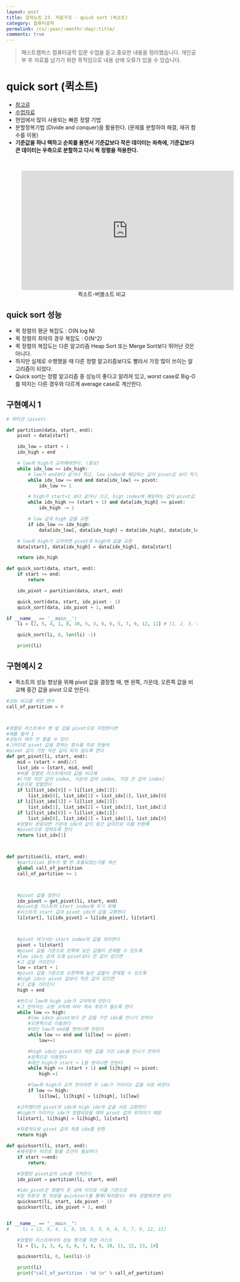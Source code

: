 ```yaml
---
layout: post
title: 강의노트 23. 자료구조 - quick sort (퀵소트)
category: 컴퓨터공학
permalink: /cs/:year/:month/:day/:title/
comments: true
---
```

> 패스트캠퍼스 컴퓨터공학 입문 수업을 듣고 중요한 내용을 정리했습니다. 개인공부 후 자료를 남기기 위한 목적임으로 내용 상에 오류가 있을 수 있습니다.

# quick sort (퀵소트)
- [참고글](http://blog.eairship.kr/35)
- [수업자료](https://github.com/ythwork/ComputerScienceSchool/blob/master/lecture/datastructure/sorting/quick_sort_python.pdf)
- 현업에서 많이 사용되는 빠른 정렬 기법
- 분할정복기법 (Divide and conquer)을 활용한다. (문제를 분할하여 해결, 재귀 함수를 이용)
- **기준값을 하나 택하고 순회를 돌면서 기준값보다 작은 데이터는 좌측에, 기준값보다 큰 데이터는 우측으로 분할하고 다시 퀵 정렬을 적용한다.**

<br>
<center>
<figure>
<iframe width="560" height="315" src="https://www.youtube.com/embed/WaNLJf8xzC4" frameborder="0" allowfullscreen></iframe>
<figcaption>퀵소트-버블소트 비교</figcaption>
</figure>
</center>

## quick sort 성능
- 퀵 정렬의 평균 복잡도 : O(N log N)
- 퀵 정렬의 최악의 경우 복잡도 : O(N^2)
- 퀵 정렬의 복잡도는 다른 알고리즘 Heap Sort 또는 Merge Sort보다 뛰어난 것은 아니다.
- 하지만 실제로 수행했을 때 다른 정렬 알고리즘보다도 빨라서 가장 많이 쓰이는 알고리즘이 되었다.
- Quick sort는 정렬 알고리즘 중 성능이 좋다고 알려져 있고, worst case로 Big-O를 따지는 다른 경우와 다르게 average case로 계산한다.

## 구현예시 1

```python
# 파티션 (pivot)

def partition(data, start, end):
    pivot = data[start]

    idx_low = start + 1
    idx_high = end

    # low와 high가 교차해야한다. (중요)
    while idx_low <= idx_high:
        # low가 end보다 같거나 작고, low index에 해당하는 값이 pivot값 보다 작거나 같으면 low는 오른쪽으로 계속 이동
        while idx_low <= end and data[idx_low] <= pivot:
            idx_low += 1

        # high가 start+1 보다 같거나 크고, higt index에 해당하는 값이 pivot값 보다 크거나 같으면 high는 왼쪽으로 계속 이동
        while idx_high >= (start + 1) and data[idx_high] >= pivot:
            idx_high -= 1

        # low 값과 high 값을 교환
        if idx_low <= idx_high:
            data[idx_low], data[idx_high] = data[idx_high], data[idx_low]

    # low와 high가 교차하면 pivot과 high의 값을 교환
    data[start], data[idx_high] = data[idx_high], data[start]

    return idx_high

def quick_sort(data, start, end):
    if start >= end:
        return

    idx_pivot = partition(data, start, end)

    quick_sort(data, start, idx_pivot - 1)
    quick_sort(data, idx_pivot + 1, end)

if __name__ == '__main__':
    li = [2, 5, 4, 1, 8, 10, 5, 3, 6, 6, 5, 7, 9, 12, 11] # [1, 2, 3, 4, 5, 5, 5, 6, 6, 7, 8, 9, 10, 11, 12]

    quick_sort(li, 0, len(li) -1)

    print(li)
```


## 구현예시 2
- 퀵소트의 성능 향상을 위해 pivot 값을 결정할 때, 맨 왼쪽, 가운데, 오른쪽 값을 비교해 중간 값을 pivot 으로 만든다.


```python
#성능 비교를 위한 변수
call_of_partition = 0



#정렬된 리스트에서 맨 앞 값을 pivot으로 지정한다면
#예를 들어 1
#성능이 매우 안 좋을 수 있다
#그러므로 pivot 값을 정하는 함수를 따로 만들어
#pivot 값이 가장 작은 값이 되지 않도록 한다
def get_pivot(li, start, end):
    mid = (start + end)//2
    list_idx = [start, mid, end]
    #버블 정렬로 리스트에서의 값을 비교해
    #[가장 작은 값의 index, 가운데 값의 index, 가장 큰 값의 index]
    #순으로 정렬한다
    if li[list_idx[0]] > li[list_idx[1]]:
        list_idx[0], list_idx[1] = list_idx[1], list_idx[0]
    if li[list_idx[1]] > li[list_idx[2]]:
        list_idx[1], list_idx[2] = list_idx[2], list_idx[1]
    if li[list_idx[0]] > li[list_idx[1]]:
        list_idx[0], list_idx[1] = list_idx[1], list_idx[0]
    #정렬이 완료되면 가운데 idx의 값이 중간 값이므로 이를 반환해
    #pivot으로 정하도록 한다
    return list_idx[1]



def partition(li, start, end):
    #partition 함수가 몇 번 호출되었는가를 계산
    global call_of_partition
    call_of_partition += 1



    #pivot 값을 정한다
    idx_pivot = get_pivot(li, start, end)
    #pivot을 리스트의 start index에 두기 위해
    #리스트의 start 값과 pivot idx의 값을 교환한다
    li[start], li[idx_pivot] = li[idx_pivot], li[start]



    #pivot 여기서는 start index의 값을 의미한다
    pivot = li[start]
    #pivot 값을 기준으로 왼쪽에 낮은 값들이 존재할 수 있도록
    #low idx는 검색 도중 pivot보다 큰 값이 있으면
    #그 값을 가리킨다
    low = start + 1
    #pivot 값을 기준으로 오른쪽에 높은 값들이 존재할 수 있도록
    #high idx는 pivot 값보다 작은 값이 있으면
    #그 값을 기리킨다
    high = end

    #반드시 low와 high idx가 교차하게 만든다
    #그 전까지는 교환 규칙에 따라 계속 루프가 돌도록 한다
    while low <= high:
        #low idx는 pivot보다 큰 값을 가진 idx를 만나기 전까지
        #오른쪽으로 이동한다
        #대신 low가 end를 벗어나면 안된다
        while low <= end and li[low] <= pivot:
            low+=1

        #high idx는 pivot보다 작은 값을 가진 idx를 만나기 전까지
        #왼쪽으로 이동한다
        #대신 high가 start + 1을 벗어나면 안된다
        while high >= (start + 1) and li[high] >= pivot:
            high-=1

        #low와 high가 교차 전이라면 두 idx가 가리키는 값을 서로 바꾼다
        if low <= high:
            li[low], li[high] = li[high], li[low]

    #교차했다면 pivot의 idx와 high idx의 값을 서로 교환한다
    #high가 가리키는 idx가 정렬되었을 때의 pivot 값의 위치이기 때문
    li[start], li[high] = li[high], li[start]

    #최종적으로 pivot 값의 최종 idx를 반환
    return high

def quicksort(li, start, end):
    #재귀함수 이므로 탈출 조건이 필요하다
    if start >=end:
        return;

    #정렬된 pivot값의 idx를 가져온다
    idx_pivot = partition(li, start, end)

    #idx_pivot은 정렬이 된 상태 이므로 이를 기준으로
    #앞 부분과 뒷 부분을 quicksort를 통해(재귀함수) 계속 정렬해주면 된다
    quicksort(li, start, idx_pivot - 1)
    quicksort(li, idx_pivot + 1, end)


if __name__ == "__main__":
#     li = [2, 5, 4, 1, 8, 10, 5, 3, 6, 6, 5, 7, 9, 12, 11]

    #정렬된 리스트에서의 성능 평가를 위한 리스트
    li = [1, 2, 3, 4, 5, 6, 7, 8, 9, 10, 11, 12, 13, 14]

    quicksort(li, 0, len(li)-1)

    print(li)
    print("call_of_partition : %d \n" % call_of_partition)

```
